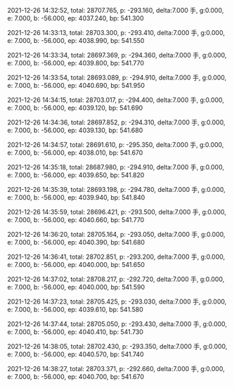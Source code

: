 2021-12-26 14:32:52, total: 28707.765, p: -293.160, delta:7.000 手, g:0.000, e: 7.000, b: -56.000, ep: 4037.240, bp: 541.300

2021-12-26 14:33:13, total: 28703.300, p: -293.410, delta:7.000 手, g:0.000, e: 7.000, b: -56.000, ep: 4038.990, bp: 541.550

2021-12-26 14:33:34, total: 28697.369, p: -294.360, delta:7.000 手, g:0.000, e: 7.000, b: -56.000, ep: 4039.800, bp: 541.770

2021-12-26 14:33:54, total: 28693.089, p: -294.910, delta:7.000 手, g:0.000, e: 7.000, b: -56.000, ep: 4040.690, bp: 541.950

2021-12-26 14:34:15, total: 28703.017, p: -294.400, delta:7.000 手, g:0.000, e: 7.000, b: -56.000, ep: 4039.120, bp: 541.690

2021-12-26 14:34:36, total: 28697.852, p: -294.310, delta:7.000 手, g:0.000, e: 7.000, b: -56.000, ep: 4039.130, bp: 541.680

2021-12-26 14:34:57, total: 28691.610, p: -295.350, delta:7.000 手, g:0.000, e: 7.000, b: -56.000, ep: 4038.010, bp: 541.670

2021-12-26 14:35:18, total: 28687.980, p: -294.910, delta:7.000 手, g:0.000, e: 7.000, b: -56.000, ep: 4039.650, bp: 541.820

2021-12-26 14:35:39, total: 28693.198, p: -294.780, delta:7.000 手, g:0.000, e: 7.000, b: -56.000, ep: 4039.940, bp: 541.840

2021-12-26 14:35:59, total: 28696.421, p: -293.500, delta:7.000 手, g:0.000, e: 7.000, b: -56.000, ep: 4040.660, bp: 541.770

2021-12-26 14:36:20, total: 28705.164, p: -293.050, delta:7.000 手, g:0.000, e: 7.000, b: -56.000, ep: 4040.390, bp: 541.680

2021-12-26 14:36:41, total: 28702.851, p: -293.200, delta:7.000 手, g:0.000, e: 7.000, b: -56.000, ep: 4040.000, bp: 541.650

2021-12-26 14:37:02, total: 28708.217, p: -292.720, delta:7.000 手, g:0.000, e: 7.000, b: -56.000, ep: 4040.000, bp: 541.590

2021-12-26 14:37:23, total: 28705.425, p: -293.030, delta:7.000 手, g:0.000, e: 7.000, b: -56.000, ep: 4039.610, bp: 541.580

2021-12-26 14:37:44, total: 28705.050, p: -293.430, delta:7.000 手, g:0.000, e: 7.000, b: -56.000, ep: 4040.410, bp: 541.730

2021-12-26 14:38:05, total: 28702.430, p: -293.350, delta:7.000 手, g:0.000, e: 7.000, b: -56.000, ep: 4040.570, bp: 541.740

2021-12-26 14:38:27, total: 28703.371, p: -292.660, delta:7.000 手, g:0.000, e: 7.000, b: -56.000, ep: 4040.700, bp: 541.670